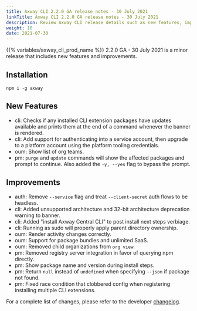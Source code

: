 ```yaml
---
title: Axway CLI 2.2.0 GA release notes - 30 July 2021
linkTitle: Axway CLI 2.2.0 GA release notes - 30 July 2021
description: Review Axway CLI release details such as new features, improvements, breaking changes, and bug fixes.
weight: 10
date: 2021-07-30
---
```


{{% variables/axway_cli_prod_name %}} 2.2.0 GA - 30 July 2021 is a minor release that includes new features and improvements.

## Installation

```
npm i -g axway
```

## New Features

* cli: Checks if any installed CLI extension packages have updates available and prints them at the end of a command whenever the banner is rendered.
* cli: Add support for authenticating into a service account, then upgrade to a platform account using the platform tooling credentials.
* oum: Show list of org teams.
* pm: `purge` and `update` commands will show the affected packages and prompt to continue. Also added the `-y, --yes` flag to bypass the prompt.

## Improvements

* auth: Remove `--service` flag and treat `--client-secret` auth flows to be headless.
* cli: Added unsupported architecture and 32-bit architecture deprecation warning to banner.
* cli: Added "install Axway Central CLI" to post install next steps verbiage.
* cli: Running as sudo will properly apply parent directory ownership.
* oum: Render activity changes correctly.
* oum: Support for package bundles and unlimited SaaS.
* oum: Removed child organizations from `org view`.
* pm: Removed registry server integration in favor of querying npm directly.
* pm: Show package name and version during install steps.
* pm: Return `null` instead of `undefined` when specifying `--json` if package not found.
* pm: Fixed race condition that clobbered config when registering installing multiple CLI extensions.

For a complete list of changes, please refer to the developer [changelog](https://github.com/appcelerator/amplify-tooling/blob/master/docs/Release%20Notes/Axway%20CLI%202.2.0.md).
